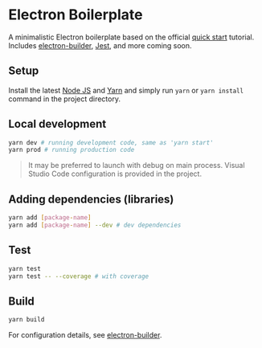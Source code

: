 # Electron Boilerplate

A minimalistic Electron boilerplate based on the official [quick start](https://electron.atom.io/docs/tutorial/quick-start/) tutorial. Includes [electron-builder](https://github.com/electron-userland/electron-builder), [Jest](https://facebook.github.io/jest), and more coming soon.

## Setup

Install the latest [Node JS](https://nodejs.org/) and [Yarn](https://yarnpkg.com) and simply run ```yarn``` or ```yarn install``` command in the project directory.

## Local development

```sh
yarn dev # running development code, same as 'yarn start'
yarn prod # running production code
```

> It may be preferred to launch with debug on main process. Visual Studio Code configuration is provided in the project.

## Adding dependencies (libraries)

```sh
yarn add [package-name]
yarn add [package-name] --dev # dev dependencies
```

## Test

```sh
yarn test
yarn test -- --coverage # with coverage
```

## Build

```sh
yarn build
```

For configuration details, see [electron-builder](https://github.com/electron-userland/electron-builder).
